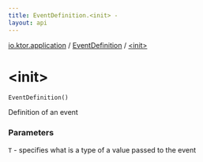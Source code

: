 ```yaml
---
title: EventDefinition.<init> - 
layout: api
---
```


<div class='api-docs-breadcrumbs'><a href="../index.html">io.ktor.application</a> / <a href="index.html">EventDefinition</a> / <a href="./-init-.html">&lt;init&gt;</a></div>

# &lt;init&gt;

<div class="signature"><code><span class="identifier">EventDefinition</span><span class="symbol">(</span><span class="symbol">)</span></code></div>

Definition of an event

### Parameters

<code>T</code> - specifies what is a type of a value passed to the event